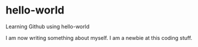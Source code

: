 # hello-world
Learning Github using hello-world

I am now writing something about myself.
I am a newbie at this coding stuff.
